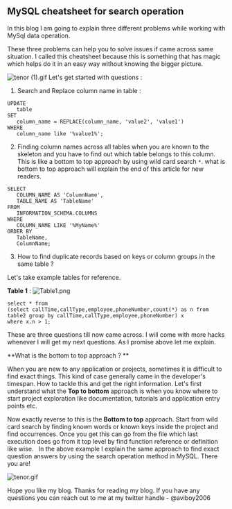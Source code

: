 ## MySQL cheatsheet for search operation

In this blog I am going to explain three different problems while working with MySql data operation. 

These three problems can help you to solve issues if came across same situation. I called this cheatsheet because this is something that has magic which helps do it in an easy way without knowing the bigger picture.

![tenor (1).gif](https://cdn.hashnode.com/res/hashnode/image/upload/v1608996774364/LgBNgZnTn.gif)
Let's get started with questions : 

1. Search and Replace column name in table : 
```
UPDATE
   table 
SET
   column_name = REPLACE(column_name, 'value2', 'value1') 
WHERE
   column_name like '%value1%';
```
2. Finding column names across all tables when you are known to the skeleton and you have to find out which table belongs to this column. This is like a bottom to top approach by using wild card search `*`. what is bottom to top approach will explain the end of this article for new readers. 
```
SELECT
   COLUMN_NAME AS 'ColumnName',
   TABLE_NAME AS 'TableName' 
FROM
   INFORMATION_SCHEMA.COLUMNS 
WHERE
   COLUMN_NAME LIKE '%MyName%' 
ORDER BY
   TableName,
   ColumnName;
```
3. How to find duplicate records based on keys or column groups in the same table ? 

Let's take example tables for reference. 

**Table 1** : 
![Table1.png](https://cdn.hashnode.com/res/hashnode/image/upload/v1608994626956/hl2_8wNbA.png)
```
select * from
(select callTime,callType,employee,phoneNumber,count(*) as n from table2 group by callTime,callType,employee,phoneNumber) x
where x.n > 1;
```

These are three questions till now came across. I will come with more hacks whenever I will get my next questions. As I promise above let me explain. 

**What is the bottom to top approach ? **

When you are new to any application or projects, sometimes it is difficult to find exact things. This kind of case generally came in the developer's timespan. How to tackle this and get the right information. Let's first understand what the **Top to bottom** approach is when you know where to start project exploration like documentation, tutorials and application entry points etc. 

Now exactly reverse to this is the **Bottom to top** approach. Start from wild card search by finding known words or known keys inside the project and find occurrences. Once you get this can go from the file which last execution does go from it top level by find function reference or definition like wise.   In the above example I explain the same approach to find exact question answers by using the search operation method in MySQL. There you are!

![tenor.gif](https://cdn.hashnode.com/res/hashnode/image/upload/v1608996457967/r6OUyxhLc.gif)

Hope you like my blog. Thanks for reading my blog. If you have any questions you can reach out to me at my twitter handle - @aviboy2006
